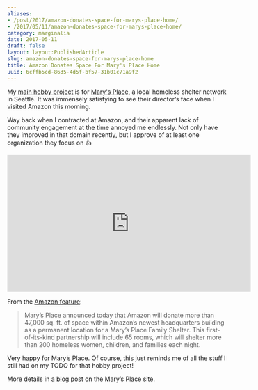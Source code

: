 ```yaml
---
aliases:
- /post/2017/amazon-donates-space-for-marys-place-home/
- /2017/05/11/amazon-donates-space-for-marys-place-home/
category: marginalia
date: 2017-05-11
draft: false
layout: layout:PublishedArticle
slug: amazon-donates-space-for-marys-place-home
title: Amazon Donates Space For Mary's Place Home
uuid: 6cffb5cd-8635-4d5f-bf57-31b01c71a9f2
---
```


[main hobby project]: https://github.com/brianwisti/marysplace-rails
[Mary's Place]: http://www.marysplaceseattle.org

My [main hobby project][] is for [Mary's Place][], a local homeless shelter
network in Seattle. It was immensely satisfying to see their director’s face
when I visited Amazon this morning.

Way back when I contracted at Amazon, and their apparent lack of community
engagement at the time annoyed me endlessly. Not only have they improved in that
domain recently, but I approve of at least one organization they focus on
:thumbsup:

<iframe width="560" height="315" src="https://www.youtube.com/embed/5STSnKX2Tfg" title="YouTube video player" frameborder="0" allow="accelerometer; autoplay; clipboard-write; encrypted-media; gyroscope; picture-in-picture" allowfullscreen></iframe>

[Amazon feature]: https://www.amazon.com/p/feature/z4sbqvckkdgq4w9

From the [Amazon feature][]:

> Mary’s Place announced today that Amazon will donate more than 47,000 sq. ft.
> of space within Amazon’s newest headquarters building as a permanent location
> for a Mary’s Place Family Shelter. This first-of-its-kind partnership will
> include 65 rooms, which will shelter more than 200 homeless women, children,
> and families each night.

Very happy for Mary’s Place. Of course, this just reminds me of all the stuff I
still had on my TODO for that hobby project!

[blog post]: http://www.marysplaceseattle.org/blog/amazon-marys-place-announcement/

More details in a [blog post][] on the Mary’s Place site.